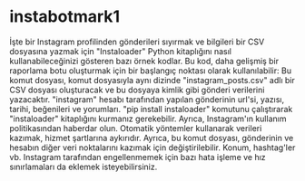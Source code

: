 # instabotmark1
İşte bir Instagram profilinden gönderileri sıyırmak ve bilgileri bir CSV dosyasına yazmak için "Instaloader" Python kitaplığını nasıl kullanabileceğinizi gösteren bazı örnek kodlar. Bu kod, daha gelişmiş bir raporlama botu oluşturmak için bir başlangıç ​​noktası olarak kullanılabilir: Bu komut dosyası, komut dosyasıyla aynı dizinde "instagram_posts.csv" adlı bir CSV dosyası oluşturacak ve bu dosyaya kimlik gibi gönderi verilerini yazacaktır. "instagram" hesabı tarafından yapılan gönderinin url'si, yazısı, tarihi, beğenileri ve yorumları. "pip install instaloader" komutunu çalıştırarak "instaloader" kitaplığını kurmanız gerekebilir. Ayrıca, Instagram'ın kullanım politikasından haberdar olun. Otomatik yöntemler kullanarak verileri kazımak, hizmet şartlarına aykırıdır. Ayrıca, bu komut dosyası, gönderinin ve hesabın diğer veri noktalarını kazımak için değiştirilebilir. Konum, hashtag'ler vb. Instagram tarafından engellenmemek için bazı hata işleme ve hız sınırlamaları da eklemek isteyebilirsiniz.
